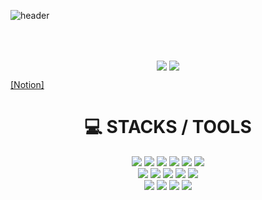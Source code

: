 ![header](https://capsule-render.vercel.app/api?type=cylinder&color=B6DCB6&text=Hello%20🌝&fontColor=363636&fontSize=40&animation=twinkling&height=180)

<p align="center">
  <br>
  <br>
  <!-- <a href="https://github.com/yn15"><img align="center" style="margin:100px" src="http://github-profile-summary-cards.vercel.app/api/cards/profile-details?username=yn15&theme=solarized" /></a>  -->
 </p>
 
 <p align="center">
  <a href="https://github.com/yn15"><img align="center"  src="http://github-profile-summary-cards.vercel.app/api/cards/stats?username=yn15&theme=solarized" /></a> 
  <a href="https://github.com/yn15"><img align="center"  src="http://github-profile-summary-cards.vercel.app/api/cards/most-commit-language?username=yn15&theme=solarized" /></a> 
  </p>
  <a href="https://gravel-deposit-69f.notion.site/fb8af53cef7b4da19bc3c32b42cc8db6?v=9e779a9096ff499bb60f9676ab007731&pvs=4">[Notion]</a>
<br>

<div align=center><h1>💻 STACKS / TOOLS </h1></div>

<div align=center> 
  <img src="https://img.shields.io/badge/JAVA-007396?style=for-the-badge&logo=java&logoColor=white">
  <img src="https://img.shields.io/badge/spring-6DB33F?style=for-the-badge&logo=spring&logoColor=white"> 
  <img src="https://img.shields.io/badge/springboot-6DB33F?style=for-the-badge&logo=springboot&logoColor=white">
  <img src="https://img.shields.io/badge/mysql-4479A1?style=for-the-badge&logo=mysql&logoColor=white">
  <img src="https://img.shields.io/badge/mariaDB-003545?style=for-the-badge&logo=mariaDB&logoColor=white">
  <img src="https://img.shields.io/badge/python-3776AB?style=for-the-badge&logo=python&logoColor=white">
  <br>
  <img src="https://img.shields.io/badge/linux-FCC624?style=for-the-badge&logo=linux&logoColor=black">
  <img src="https://img.shields.io/badge/Docker-2496ED?style=for-the-badge&logo=docker&logoColor=white">
  <img src="https://img.shields.io/badge/kubernetes-326CE5?style=for-the-badge&logo=kubernetes&logoColor=white">
  <img src="https://img.shields.io/badge/Amazon AWS-FF9900?style=for-the-badge&logo=amazonaws&logoColor=white">
  <img src="https://img.shields.io/badge/Terraform-7B42BC?style=for-the-badge&logo=Terraform&logoColor=white">
  <br>
  <img src="https://img.shields.io/badge/Github-181717?style=for-the-badge&logo=github&logoColor=white">
  <img src="https://img.shields.io/badge/Intellij Idea-000000?style=for-the-badge&logo=intellijidea&logoColor=white">
  <img src="https://img.shields.io/badge/Pycharm-000000?style=for-the-badge&logo=pycharm&logoColor=white">
  <img src="https://img.shields.io/badge/Virtualbox-183A61?style=for-the-badge&logo=virtualbox&logoColor=white">
</div>
